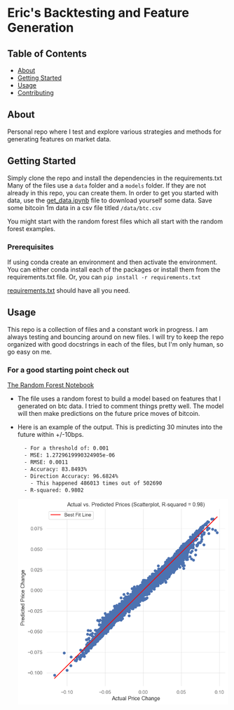 # Eric's Backtesting and Feature Generation

## Table of Contents

- [About](#about)
- [Getting Started](#getting_started)
- [Usage](#usage)
- [Contributing](../CONTRIBUTING.md)

## About <a name = "about"></a>

Personal repo where I test and explore various strategies and methods for generating features on market data.

## Getting Started <a name = "getting_started"></a>

Simply clone the repo and install the dependencies in the requirements.txt
Many of the files use a `data` folder and a `models` folder. If they are not already in this repo, you can create them.
In order to get you started with data, use the [get_data.ipynb](miscellaneous/get-data.ipynb) file to download yourself some data. Save some bitcoin 1m data in a csv file titled `/data/btc.csv`

You might start with the random forest files which all start with the random forest examples.

### Prerequisites
If using conda create an environment and then activate the environment. You can either conda install each of the packages or install them from the requirements.txt file. Or, you can `pip install -r requirements.txt`

[requirements.txt](requirements.txt) should have all you need.

## Usage <a name = "usage"></a>

This repo is a collection of files and a constant work in progress. I am always testing and bouncing around on new files. I will try to keep the repo organized with good docstrings in each of the files, but I'm only human, so go easy on me.

### For a good starting point check out

[The Random Forest Notebook](random-forest/random-forest-testing-momo-v1.2.ipynb)

- The file uses a random forest to build a model based on features that I generated on btc data. I tried to comment things pretty well. The model will then make predictions on the future price moves of bitcoin.
- Here is an example of the output. This is predicting 30 minutes into the future within +/-10bps.

        - For a threshold of: 0.001
        - MSE: 1.2729619990324905e-06
        - RMSE: 0.0011
        - Accuracy: 83.8493%
        - Direction Accuracy: 96.6824% 
          - This happened 486013 times out of 502690
        - R-squared: 0.9802
    ![Actual-vs-Predicted](output/Actual-v-Predicted.png)